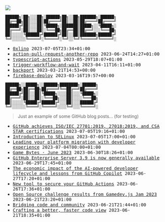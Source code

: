 <img src="https://github-profile-trophy.vercel.app/?username=0xlino&theme=onedark"/>

```
██████╗░██╗░░░██╗░██████╗██╗░░██╗███████╗░██████╗
██╔══██╗██║░░░██║██╔════╝██║░░██║██╔════╝██╔════╝
██████╔╝██║░░░██║╚█████╗░███████║█████╗░░╚█████╗░
██╔═══╝░██║░░░██║░╚═══██╗██╔══██║██╔══╝░░░╚═══██╗
██║░░░░░╚██████╔╝██████╔╝██║░░██║███████╗██████╔╝
╚═╝░░░░░░╚═════╝░╚═════╝░╚═╝░░╚═╝╚══════╝╚═════╝░
```

<!-- PUSHES:START -->

- <samp>[0xlino](https://github.com/0xlino/0xlino) <kbd>2023-07-05T23:34+01:00</kbd></samp>
- <samp>[action-pull-request-another-repo](https://github.com/0xlino/action-pull-request-another-repo) <kbd>2023-06-24T14:27+01:00</kbd></samp>
- <samp>[typescript-actions](https://github.com/0xlino/typescript-actions) <kbd>2023-05-29T18:07+01:00</kbd></samp>
- <samp>[trigger-workflow-and-wait](https://github.com/0xlino/trigger-workflow-and-wait) <kbd>2023-04-11T16:11+01:00</kbd></samp>
- <samp>[backport](https://github.com/0xlino/backport) <kbd>2023-03-21T14:53+00:00</kbd></samp>
- <samp>[firebase-deploy](https://github.com/0xlino/firebase-deploy) <kbd>2023-03-16T19:57+00:00</kbd></samp>

<!-- PUSHES:END -->

```
██████╗░░█████╗░░██████╗████████╗░██████╗
██╔══██╗██╔══██╗██╔════╝╚══██╔══╝██╔════╝
██████╔╝██║░░██║╚█████╗░░░░██║░░░╚█████╗░
██╔═══╝░██║░░██║░╚═══██╗░░░██║░░░░╚═══██╗
██║░░░░░╚█████╔╝██████╔╝░░░██║░░░██████╔╝
╚═╝░░░░░░╚════╝░╚═════╝░░░░╚═╝░░░╚═════╝░
```

> Just an example of some GitHub blog posts... (for testing)

<!-- POSTS:START -->

- <samp>[GitHub achieves ISO/IEC 27701:2019, 27018:2019, and CSA STAR certifications](https://github.blog/2023-07-05-github-achieves-iso-iec-277012019-270182019-and-csa-star-certifications/) <kbd>2023-07-05T19:16+01:00</kbd></samp>
- <samp>[Introduction to SELinux](https://github.blog/2023-07-05-introduction-to-selinux/) <kbd>2023-07-05T17:00+01:00</kbd></samp>
- <samp>[Leading your platform migration with developer experience](https://github.blog/2023-07-03-leading-your-platform-migration-with-developer-experience/) <kbd>2023-07-04T00:00+01:00</kbd></samp>
- <samp>[Game Bytes · June 2023](https://github.blog/2023-06-30-game-bytes-june-2023/) <kbd>2023-06-30T18:26+01:00</kbd></samp>
- <samp>[GitHub Enterprise Server 3.9 is now generally available](https://github.blog/2023-06-29-github-enterprise-server-3-9-is-now-generally-available/) <kbd>2023-06-29T17:45+01:00</kbd></samp>
- <samp>[The economic impact of the AI-powered developer lifecycle and lessons from GitHub Copilot](https://github.blog/2023-06-27-the-economic-impact-of-the-ai-powered-developer-lifecycle-and-lessons-from-github-copilot/) <kbd>2023-06-27T17:20+01:00</kbd></samp>
- <samp>[New tool to secure your GitHub Actions](https://github.blog/2023-06-26-new-tool-to-secure-your-github-actions/) <kbd>2023-06-26T17:36+01:00</kbd></samp>
- <samp>[Open Source challenge results from Gamedev.js Jam 2023](https://github.blog/2023-06-21-gamedev-js-2023/) <kbd>2023-06-21T23:20+01:00</kbd></samp>
- <samp>[Bridging code and community](https://github.blog/2023-06-21-bridging-code-and-community/) <kbd>2023-06-21T21:44+01:00</kbd></samp>
- <samp>[Crafting a better, faster code view](https://github.blog/2023-06-21-crafting-a-better-faster-code-view/) <kbd>2023-06-21T18:35+01:00</kbd></samp>

<!-- POSTS:END -->

